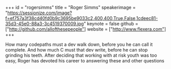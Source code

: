 ﻿+++
id = "rogersimms"
title = "Roger Simms"
speakerimage = "https://sessionize.com/image?f=ef757a3f38cd40fd0b9c3695be9033c2,400,400,True,False,1cdeec81-35d3-45e0-88a3-3c4519370009.jpg"
keynote = false
github = ["http://github.com/allofthesepeople"]
website = ["http://www.flexera.com"]
+++

How many codepaths must a dev walk down, before you he can call it complete. And how much C must that dev write, before he can stop grinding his teeth. After deciding that working with at risk youth was too easy, Roger has devoted his career to answering these and other questions